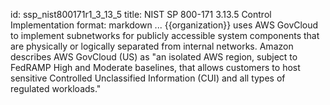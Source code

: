 id: ssp_nist800171r1_3_13_5
title: NIST SP 800-171 3.13.5 Control Implementation
format: markdown
...
{{organization}} uses AWS GovCloud to implement subnetworks for publicly accessible system components that are physically or logically separated from internal networks. Amazon describes AWS GovCloud (US) as "an isolated AWS region, subject to FedRAMP High and Moderate baselines, that allows customers to host sensitive Controlled Unclassified Information (CUI) and all types of regulated workloads."

